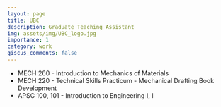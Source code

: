 ```yaml
---
layout: page
title: UBC
description: Graduate Teaching Assistant 
img: assets/img/UBC_logo.jpg
importance: 1
category: work
giscus_comments: false
---
```



* MECH 260 - Introduction to Mechanics of Materials
* MECH 220 - Technical Skills Practicum - Mechanical Drafting Book Development
* APSC 100, 101 - Introduction to Engineering I, I


